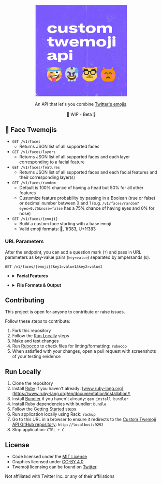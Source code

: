 <p align="center">
  <img
    height="60%"
    width="60%"
    src="assets/header.jpg"
    alt="Custom Twemoji API logo"
    title="Custom Twemoji API logo"
  />
</p>

<p align="center">
  An API that let's you combine <a href="https://twemoji.twitter.com">Twitter's emojis<a/>.
  <br>
  <br>
  🚧 WIP - Beta 🚧
</p>

## :slightly_smiling_face: Face Twemojis

- `GET /v1/faces`
  - Returns JSON list of all supported faces
- `GET /v1/faces/layers`
  - Returns JSON list of all supported faces and each layer corresponding to a facial feature
- `GET /v1/faces/features`
  - Returns JSON list of all supported faces and each facial features and their corresponding layer(s)
- `GET /v1/faces/random`
  - Default is 100% chance of having a head but 50% for all other features
  - Customize feature probability by passing in a Boolean (true or false) or decimal number between 0 and 1 (e.g. `/v1/faces/random?eyes=0.75&nose=false` has a 75% chance of having eyes and 0% for nose)
- `GET /v1/faces/{emoji}`
  - Build a custom face starting with a base emoji
  - Valid emoji formats: 🙂, 1f383, U+1f383

### URL Parameters

After the endpoint, you can add a question mark (`?`) and pass in URL parameters as key-value pairs (`key=value`) separated by ampersands (`&`).

```txt
GET /v1/faces/{emoji}?key1=value1&key2=value2
```

- <details>
  <summary><b>Facial Features</b></summary>
  <br>

    - Key: facial feature
    - Value: emoji

  <br>

  Each feature is a layer and the order in which they're stacked impacts what will be seen or hidden in the emoji. This is the list of features in default stacking order from bottom to top.

  1. head
  1. cheeks
  1. mouth
  1. nose
  1. eyes
  1. eyewear
  1. headwear
  1. other

  <br>

  If you want to specify your own stacking order, pass in the key-value pair `order=manual` anywhere in the request. The stacking will follow the order you pass in parameters, with the first parameter being at the bottom.

  **Example:** If you want...

  - the eyes of [263a](https://unicode-table.com/en/263A) ☺️
  - the mouth of [2639](https://unicode-table.com/en/2639/) ☹️
  - the eyewear of [1f978](https://unicode-table.com/en/1F978/) 🥸
  - everything else of [1f47f](https://unicode-table.com/en/1F47F/) 👿

  <br>

  Your request will look like this:

  ```txt
  /v1/faces/1f47f?eyes=263a&mouth=2639&eyewear=1f978

  # Spaced out for easy reading
  /v1/faces /1f47f ? eyes=263a & mouth=2639 & eyewear=1f978
  ```

  A base emoji is required, but you can exclude any feature by passing in the parameter as `false` or empty:

  ```txt
  # Head empty, no thoughts
  /v1/faces/1f47f?head=&mouth=2639

  # Spaced out for easy reading
  /v1/faces /1f47f ? head= & mouth=2639

  # Head false, headless horseman!
  /v1/faces/1f47f?head=false&mouth=2639

  # Spaced out for easy reading
  /v1/faces /1f47f ? head=false & mouth=2639
  ```

  If you want the eyes to be above the eyewear, add in `order=manual` and move eyes in front of eyewear:

  ```txt
  /v1/faces/1f47f?mouth=2639&eyewear=1f978&eyes=263a&order=manual

  # Spaced out for easy reading
  /v1/faces /1f47f ? mouth=2639 & eyewear=1f978 & eyes=263a & order=manual
  ```

</details>

- <details>
  <summary><b>File Formats & Output</b></summary>
  <br>

  Defaults:

  - Output: JSON
  - Emoji returned as an SVG in `resource`
  - Includes licensing information

  ### Output

  - `json`
  - `image`
  - `download`
    - The default name of the file returned is the emoji described in key-value pairs
    - The equals signs (`=`) and ampersands (`&`) are replaced with a minus sign (`-`) and these characters `_-_`

  ### SVG (`file_format=svg`)

  Defaults:

  - Output:
    - JSON: XML
    - Image: MIME type of `image/png`
  - Height and width set to `100%`

  ### PNG (`file_format=png`)

  Defaults:

  - Output:
    - JSON: [Base64](https://developer.mozilla.org/en-US/docs/Glossary/Base64)
    - Image: MIME type of `image/png`
  - Height and width set to `36px`

  ### Size (`size=100`)

  Specify the number of pixels (`px`) for the emoji's height and width.


  ##### Filename (`filename={your_name}`)

  If you want to name your download file, pass in `filename=` with a value of your choosing.

  Example Request:

  ```txt
  /v1/faces/263a?file_format=png&download=true&filename=amazing_emoji
  ```

  File returned: `amazing_emoji.png`

</details>

## Contributing

This project is open for anyone to contribute or raise issues.

Follow these steps to contribute:

1. Fork this repository
1. Follow the [Run Locally](#run-locally) steps
1. Make and test changes
1. Run [Rubocop](https://rubocop.org) to check files for linting/formatting: `rubocop`
1. When satisfied with your changes, open a pull request with screenshots of your testing evidence

## Run Locally

1. Clone the repository
1. Install [Ruby](https://www.ruby-lang.org/en/) if you haven't already: [www.ruby-lang.org](https://www.ruby-lang.org/en/documentation/installation/)
1. Install [Bundler](https://bundler.io/) if you haven't already: `gem install bundler`
1. Install Ruby dependencies with bundler: `bundle`
1. Follow the [Getting Started](#getting-started) steps
1. Run application locally using Rack: `rackup`
1. Go to this URL in a browser to ensure it redirects to the [Custom Twemoji API GitHub repository](https://github.com/blakegearin/custom-twemoji-api): `http://localhost:9292`
1. Stop application: `CTRL + C`

## License

- Code licensed under the [MIT License](LICENSE)
- Graphics licensed under [CC-BY 4.0](https://creativecommons.org/licenses/by/4.0/)
- Twemoji licensing can be found on [Twitter](https://twemoji.twitter.com)

Not affiliated with Twitter Inc. or any of their affiliations
